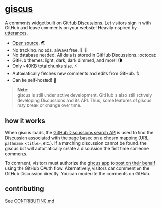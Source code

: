 # [giscus][giscus]

A comments widget built on [GitHub Discussions][discussions]. Let visitors sign in with GitHub and leave comments on your website! Heavily inspired by [utterances][utterances].

- [Open source][repo]. 🌏
- No tracking, no ads, always free. 📡 🚫
- No database needed. All data is stored in GitHub Discussions. :octocat:
- GitHub themes: light, dark, dark dimmed, and more! 🌗
- Only ~40KB total chunks size. ⚡
- Automatically fetches new comments and edits from GitHub. 🔃
- Can be self-hosted! 🤳

> **Note:**\
> giscus is still under active development. GitHub is also still actively developing Discussions and its API. Thus, some features of giscus may break or change over time.

## how it works

When giscus loads, the [GitHub Discussions search API][search-api] is used to find the Discussion associated with the page based on a chosen mapping (URL, `pathname`, `<title>`, etc.). If a matching discussion cannot be found, the giscus bot will automatically create a discussion the first time someone comments.

To comment, visitors must authorize the [giscus app][giscus-app] to [post on their behalf][authorization] using the GitHub OAuth flow. Alternatively, visitors can comment on the GitHub Discussion directly. You can moderate the comments on GitHub.

## contributing

See [CONTRIBUTING.md][contributing]

[giscus]: https://giscus.app
[repo]: https://github.com/laymonage/giscus
[discussions]: https://docs.github.com/en/discussions
[utterances]: https://github.com/utterance/utterances
[search-api]: https://docs.github.com/en/graphql/guides/using-the-graphql-api-for-discussions#search
[giscus-app]: https://github.com/apps/giscus
[authorization]: https://docs.github.com/en/developers/apps/identifying-and-authorizing-users-for-github-apps
[contributing]: https://github.com/laymonage/giscus/blob/main/CONTRIBUTING.md
